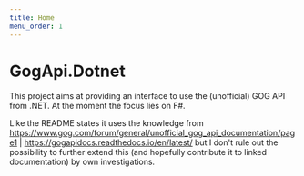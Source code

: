 ```yaml
---
title: Home
menu_order: 1
---
```


# GogApi.Dotnet

This project aims at providing an interface to use the (unofficial) GOG API from .NET.
At the moment the focus lies on F#.

Like the README states it uses the knowledge from
<https://www.gog.com/forum/general/unofficial_gog_api_documentation/page1> | 
<https://gogapidocs.readthedocs.io/en/latest/> but
I don't rule out the possibility to further extend this (and hopefully contribute
it to linked documentation) by own investigations.
